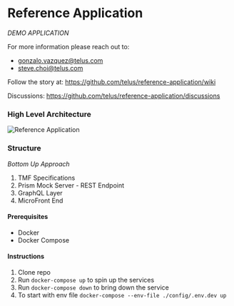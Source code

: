 # Reference Application

*DEMO APPLICATION*

For more information please reach out to:
- gonzalo.vazquez@telus.com
- steve.choi@telus.com

Follow the story at: https://github.com/telus/reference-application/wiki

Discussions: https://github.com/telus/reference-application/discussions

### High Level Architecture

![Reference Application](https://user-images.githubusercontent.com/1566236/137525278-8bed145b-ffb8-464a-b83f-ed724a502ad8.png)

### Structure

*Bottom Up Approach*

1. TMF Specifications
2. Prism Mock Server - REST Endpoint
3. GraphQL Layer
4. MicroFront End

#### Prerequisites 

- Docker
- Docker Compose

#### Instructions

1. Clone repo
2. Run `docker-compose up` to spin up the services
3. Run `docker-compose down` to bring down the service
4. To start with env file `docker-compose --env-file ./config/.env.dev up` 
